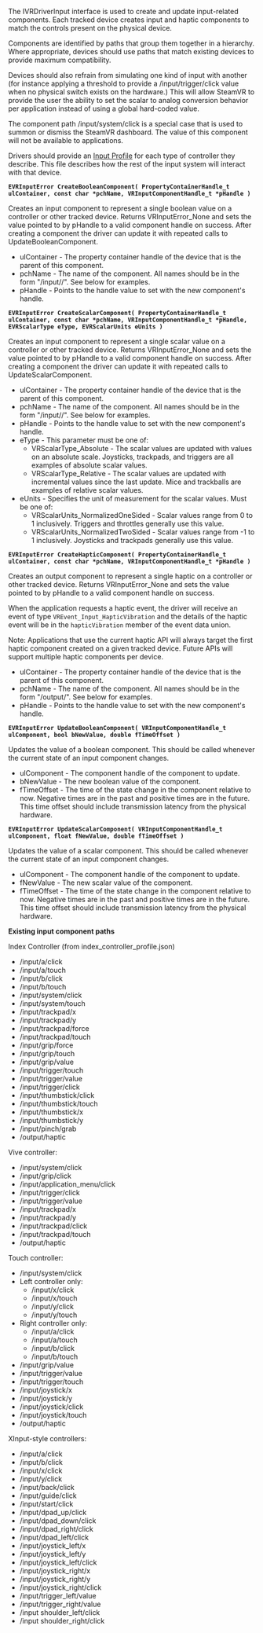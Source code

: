 The IVRDriverInput interface is used to create and update input-related components. Each tracked device creates input and haptic components to match the controls present on the physical device.

Components are identified by paths that group them together in a hierarchy. Where appropriate, devices should use paths that match existing devices to provide maximum compatibility. 

Devices should also refrain from simulating one kind of input with another (for instance applying a threshold to provide a /input/trigger/click value when no physical switch exists on the hardware.) This will allow SteamVR to provide the user the ability to set the scalar to analog conversion behavior per application instead of using a global hard-coded value.

The component path /input/system/click is a special case that is used to summon or dismiss the SteamVR dashboard. The value of this component will not be available to applications.

Drivers should provide an [Input Profile](https://github.com/ValveSoftware/openvr/wiki/Input-Profiles) for each type of controller they describe. This file describes how the rest of the input system will interact with that device.

**`EVRInputError CreateBooleanComponent( PropertyContainerHandle_t ulContainer, const char *pchName, VRInputComponentHandle_t *pHandle )`**

Creates an input component to represent a single boolean value on a controller or other tracked device. Returns VRInputError_None and sets the value pointed to by pHandle to a valid component handle on success. After creating a component the driver can update it with repeated calls to UpdateBooleanComponent.

* ulContainer - The property container handle of the device that is the parent of this component.
* pchName - The name of the component. All names should be in the form "/input/<control name>/<event name>". See below for examples.
* pHandle - Points to the handle value to set with the new component's handle.



**`EVRInputError CreateScalarComponent( PropertyContainerHandle_t ulContainer, const char *pchName, VRInputComponentHandle_t *pHandle, EVRScalarType eType, EVRScalarUnits eUnits )`**

Creates an input component to represent a single scalar value on a controller or other tracked device. Returns VRInputError_None and sets the value pointed to by pHandle to a valid component handle on success. After creating a component the driver can update it with repeated calls to UpdateScalarComponent.

* ulContainer - The property container handle of the device that is the parent of this component.
* pchName - The name of the component. All names should be in the form "/input/<control name>/<value name>". See below for examples.
* pHandle - Points to the handle value to set with the new component's handle.
* eType - This parameter must be one of:
  * VRScalarType_Absolute - The scalar values are updated with values on an absolute scale. Joysticks, trackpads, and triggers are all examples of absolute scalar values.
  * VRScalarType_Relative - The scalar values are updated with incremental values since the last update. Mice and trackballs are examples of relative scalar values.
* eUnits - Specifies the unit of measurement for the scalar values. Must be one of:
  * VRScalarUnits_NormalizedOneSided - Scalar values range from 0 to 1 inclusively. Triggers and throttles generally use this value.
  * VRScalarUnits_NormalizedTwoSided - Scalar values range from -1 to 1 inclusively. Joysticks and trackpads generally use this value.


**`EVRInputError CreateHapticComponent( PropertyContainerHandle_t ulContainer, const char *pchName, VRInputComponentHandle_t *pHandle )`**

Creates an output component to represent a single haptic on a controller or other tracked device. Returns VRInputError_None and sets the value pointed to by pHandle to a valid component handle on success. 

When the application requests a haptic event, the driver will receive an event of type `VREvent_Input_HapticVibration` and the details of the haptic event will be in the `hapticVibration` member of the event data union.

Note: Applications that use the current haptic API will always target the first haptic component created on a given tracked device. Future APIs will support multiple haptic components per device.

* ulContainer - The property container handle of the device that is the parent of this component.
* pchName - The name of the component. All names should be in the form "/output/<haptic name>". See below for examples.
* pHandle - Points to the handle value to set with the new component's handle.


**`EVRInputError UpdateBooleanComponent( VRInputComponentHandle_t ulComponent, bool bNewValue, double fTimeOffset )`**

Updates the value of a boolean component. This should be called whenever the current state of an input component changes.

* ulComponent - The component handle of the component to update.
* bNewValue - The new boolean value of the component.
* fTimeOffset - The time of the state change in the component relative to now. Negative times are in the past and positive times are in the future. This time offset should include transmission latency from the physical hardware.

**`EVRInputError UpdateScalarComponent( VRInputComponentHandle_t ulComponent, float fNewValue, double fTimeOffset )`**

Updates the value of a scalar component. This should be called whenever the current state of an input component changes.

* ulComponent - The component handle of the component to update.
* fNewValue - The new scalar value of the component.
* fTimeOffset - The time of the state change in the component relative to now. Negative times are in the past and positive times are in the future. This time offset should include transmission latency from the physical hardware.

**Existing input component paths**

Index Controller (from index_controller_profile.json)
* /input/a/click
* /input/a/touch
* /input/b/click
* /input/b/touch
* /input/system/click
* /input/system/touch
* /input/trackpad/x
* /input/trackpad/y
* /input/trackpad/force
* /input/trackpad/touch
* /input/grip/force
* /input/grip/touch
* /input/grip/value
* /input/trigger/touch
* /input/trigger/value
* /input/trigger/click
* /input/thumbstick/click
* /input/thumbstick/touch
* /input/thumbstick/x
* /input/thumbstick/y
* /input/pinch/grab
* /output/haptic

Vive controller:
* /input/system/click
* /input/grip/click
* /input/application_menu/click
* /input/trigger/click
* /input/trigger/value
* /input/trackpad/x
* /input/trackpad/y
* /input/trackpad/click
* /input/trackpad/touch
* /output/haptic

Touch controller:
* /input/system/click
* Left controller only:
  * /input/x/click
  * /input/x/touch
  * /input/y/click
  * /input/y/touch
* Right controller only:
  * /input/a/click
  * /input/a/touch
  * /input/b/click
  * /input/b/touch
* /input/grip/value
* /input/trigger/value
* /input/trigger/touch
* /input/joystick/x
* /input/joystick/y
* /input/joystick/click
* /input/joystick/touch
* /output/haptic

XInput-style controllers:
* /input/a/click
* /input/b/click
* /input/x/click
* /input/y/click
* /input/back/click
* /input/guide/click
* /input/start/click
* /input/dpad_up/click
* /input/dpad_down/click
* /input/dpad_right/click
* /input/dpad_left/click
* /input/joystick_left/x
* /input/joystick_left/y
* /input/joystick_left/click
* /input/joystick_right/x
* /input/joystick_right/y
* /input/joystick_right/click
* /input/trigger_left/value
* /input/trigger_right/value
* /input shoulder_left/click
* /input shoulder_right/click








